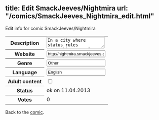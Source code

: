 title: Edit SmackJeeves/Nightmira
url: "/comics/SmackJeeves_Nightmira_edit.html"
---
Edit info for comic SmackJeeves/Nightmira

<form name="comic" action="http://gaepostmail.appengine.com/comic" name="post">
<table class="comicinfo">
<tr>
<th>Description</th><td><textarea name="description">In a city where status rules everything, people will do anything to get to the top. It is Nightmira's job to protect the ones who are caught in the chaos. If the chaos doesn't catch her first.</textarea></td>
</tr>
<tr>
<th>Website</th><td><input type="text" name="url" value="http://nightmira.smackjeeves.com/comics/"/></td>
</tr>
<tr>
<th>Genre</th><td><input type="text" name="genre" value="Other"/></td>
</tr>
<tr>
<th>Language</th><td><input type="text" name="language" value="English"/></td>
</tr>
<tr>
<th>Adult content</th><td><input type="checkbox" name="adult" value="adult" /></td>
</tr>
<tr>
<th>Status</th><td>ok on 11.04.2013</td>
</tr>
<tr>
<th>Votes</th><td>0</div></td>
</tr>
</table>
</form>

Back to the [comic](/comics/SmackJeeves_Nightmira.html).
